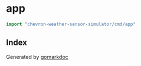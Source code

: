 <!-- Code generated by gomarkdoc. DO NOT EDIT -->

# app

```go
import "chevron-weather-sensor-simulator/cmd/app"
```

## Index





Generated by [gomarkdoc](<https://github.com/princjef/gomarkdoc>)
